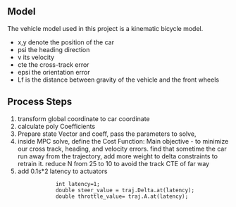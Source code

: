 ## Model 
The vehicle model used in this project is a kinematic bicycle model.

* x,y denote the position of the car
* psi the heading direction
* v its velocity
* cte the cross-track error
* epsi the orientation error
* Lf is the distance between gravity of the vehicle and the front wheels

## Process Steps
1. transform global coordinate to car coordinate
2. calculate poly Coefficients
3. Prepare state Vector and coeff, pass the parameters to solve, 
4. inside MPC solve,  define the Cost Function: Main objective - to minimize our cross track, heading, and velocity errors. 
   find that sometime the car run away from the trajectory,  add more weight to delta constraints to retrain it.
   reduce N from 25 to 10 to avoid the track CTE of far way
5. add 0.1s*2  latency  to actuators
   ```
               int latency=1;
               double steer_value = traj.Delta.at(latency);
               double throttle_value= traj.A.at(latency);
```
    